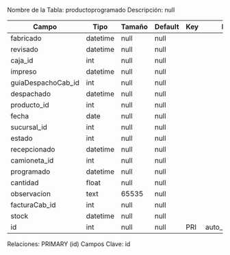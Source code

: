 
  Nombre de la Tabla: productoprogramado
  Descripción: null

| Campo          | Tipo | Tamaño    |  Default    | Key | Extra | Description | 
|----------------|------|-----------|-------------|-----|-------|-------------|
|fabricado| datetime| null |null |  | | null |
|revisado| datetime| null |null |  | | null |
|caja_id| int| null |null |  | | null |
|impreso| datetime| null |null |  | | null |
|guiaDespachoCab_id| int| null |null |  | | null |
|despachado| datetime| null |null |  | | null |
|producto_id| int| null |null |  | | null |
|fecha| date| null |null |  | | null |
|sucursal_id| int| null |null |  | | null |
|estado| int| null |null |  | | null |
|recepcionado| datetime| null |null |  | | null |
|camioneta_id| int| null |null |  | | null |
|programado| datetime| null |null |  | | null |
|cantidad| float| null |null |  | | null |
|observacion| text| 65535 |null |  | | null |
|facturaCab_id| int| null |null |  | | null |
|stock| datetime| null |null |  | | null |
|id| int| null |null | PRI | auto_increment| null |

Relaciones:  PRIMARY (id) 
Campos Clave: id
